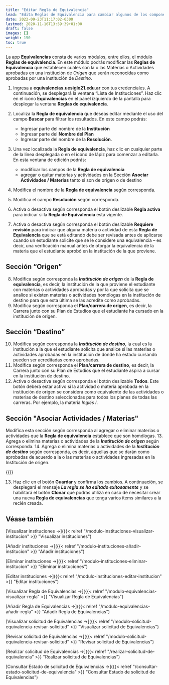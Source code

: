 ```yaml
---
title: "Editar Regla de Equivalencia"
lead: "Edita Reglas de Equivalencia para cambiar algunos de los componentes que indican cuáles son las Materias o Actividades aprobadas en una institución de Origen que serán reconocidas como aprobadas por una institución de Destino."
date: 2022-09-23T11:17:02-0300
lastmod: 2020-11-16T13:59:39+01:00
draft: false
images: []
weight: 150
toc: true
---
```

La app **Equivalencias** consta de varios módulos, entre ellos, el módulo **Reglas de equivalencia**. En este módulo podrás modificar las **Reglas de Equivalencia** que establecen cuáles son la o las Materias o Actividades aprobadas en una institución de _Origen_ que serán reconocidas como aprobadas por una institución de _Destino_.

1. Ingresa a **equivalencias.uesiglo21.edu.ar** con tus credenciales. A continuación, se desplegará la ventana “Lista de Instituciones”. Haz clic en el ícono **Equivalencias** en el panel izquierdo de la pantalla para desplegar la ventana **Reglas de equivalencia**.
2. Localiza la **Regla de equivalencia** que deseas editar mediante el uso del campo **Buscar** para filtrar los resultados. En este campo podrás:
    - Ingresar parte del nombre de la **Institución**
    - Ingresar parte del **Nombre del Plan**
    - Ingresar parte del nombre de la **Resolución**.

3. Una vez localizada la **Regla de equivalencia**, haz clic en cualquier parte de la línea desplegada o en el ícono de lápiz para comenzar a editarla. En esta ventana de edición podrás:

    - modificar los campos de la **Regla de equivalencia**
    - agregar o quitar materias y actividades en la Sección **Asociar Actividades / Materias** tanto si son de origen o de destino

4. Modifica el nombre de la **Regla de equivalencia** según corresponda.
5. Modifica el campo **Resolución** según corresponda.
6. Activa o desactiva según corresponda el botón deslizable **Regla activa** para indicar si la **Regla de Equivalencia** está vigente.
7. Activa o desactiva según corresponda el botón deslizable **Requiere revisión** para indicar que alguna materia o actividad de esta **Regla de Equivalencia** que se está editando debe ser revisada antes de aplicarse cuando un estudiante solicite que se le considere una equivalencia – es decir, una verificación manual antes de otorgar la equivalencia de la materia que el estudiante aprobó en la institución de la que proviene.

## Sección “Origen”

8. Modifica según corresponda la **_Institución de origen_** de la **Regla de equivalencia**, es decir, la institución de la que proviene el estudiante con materias o actividades aprobadas y por la que solicita que se analice si existen materias o actividades homólogas en la institución de destino para que esta última se las acredite como aprobadas.
9. Modifica según corresponda el **Plan/carrera de origen**, es decir, la Carrera junto con su Plan de Estudios que el estudiante ha cursado en la institución de origen.

## Sección “Destino”

10. Modifica según corresponda la **_Institución de destino_**, la cual es la institución a la que el estudiante solicita que analice si las materias o actividades aprobadas en la institución de donde ha estado cursando pueden ser acreditadas como aprobadas.
11. Modifica según corresponda el **Plan/carrera de destino**, es decir, la Carrera junto con su Plan de Estudios que el estudiante aspira a cursar en la institución de destino.
12. Activa o desactiva según corresponda el botón deslizable **Todos**. Este botón deberá estar activo si la actividad o materia aprobada en la institución de origen se considera como equivalente de las actividades o materias de destino seleccionadas para todos los planes de todas las carreras. Por ejemplo, la materia *Inglés I*.

## Sección "Asociar Actividades / Materias"

Modifica esta sección según corresponda al agregar o eliminar materias o actividades que la **Regla de equivalencia** establece que son homólogas.
13. Agrega o elimina materias o actividades de la **_Institución de origen_** según corresponda.
14. Agrega o elimina materias o actividades de la **_Institución de destino_** según corresponda, es decir, aquellas que se darán como aprobadas de acuerdo a la o las materias o actividades ingresadas en la Institución de origen.

{{<note text="Una actividad o materia de origen puede tener una o más actividades o materias equivalentes, y viceversa.">}}

13. Haz clic en el botón **Guardar** y confirma los cambios. A continuación, se desplegará el mensaje **_La regla se ha editado exitosamente_** y se habilitará el botón **Clonar** que podrás utiliza en caso de necesitar crear una nueva **Regla de equivalencias** que tenga varios ítems similares a la recién creada.

## Véase también

[Visualizar instituciones →]({{< relref "/modulo-instituciones-visualizar-institucion" >}} "Visualizar instituciones")

[Añadir instituciones →]({{< relref "/modulo-instituciones-añadir-institucion" >}} "Añadir instituciones")

[Eliminar instituciones →]({{< relref "/modulo-instituciones-eliminar-institucion" >}} "Eliminar instituciones")

[Editar instituciones →]({{< relref "/modulo-instituciones-editar-institucion" >}} "Editar instituciones")

[Visualizar Regla de Equivalencias →]({{< relref "/modulo-equivalencias-visualizar-regla" >}} "Visualizar Regla de Equivalencias")

[Añadir Regla de Equivalencias →]({{< relref "/modulo-equivalencias-añadir-regla" >}} "Añadir Regla de Equivalencias")

[Visualizar solicitud de Equivalencias →]({{< relref "/modulo-solicitud-equivalencia-revisar-solicitud" >}} "Visualizar solicitud de Equivalencias")

[Revisar solicitud de Equivalencias →]({{< relref "/modulo-solicitud-equivalencia-revisar-solicitud" >}} "Revisar solicitud de Equivalencias")

[Realizar solicitud de Equivalencias →]({{< relref "/realizar-solicitud-de-equivalencia" >}} "Realizar solicitud de Equivalencias")

[Consultar Estado de solicitud de Equivalencias →]({{< relref "/consultar-estado-solicitud-de-equivalencia" >}} "Consultar Estado de solicitud de Equivalencias")